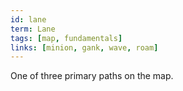 ```yaml
---
id: lane
term: Lane
tags: [map, fundamentals]
links: [minion, gank, wave, roam]
---
```


One of three primary paths on the map.